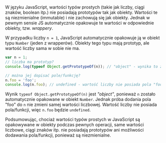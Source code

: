 W języku JavaScript, wartości typów prostych (takie jak liczby, ciągi znaków, boolean itp.) nie posiadają prototypów tak jak obiekty. Wartości te są niezmienialne (immutable) i nie zachowują się jak obiekty. Jednak w pewnym sensie JS automatycznie opakowuje te wartości w odpowiednie obiekty, tzw. *wrappery*.

W przypadku liczby `n = 1`, JavaScript automatycznie opakowuje ją w obiekt typu `Number` (jeden z wrapperów). Obiekty tego typu mają prototyp, ale wartość liczby sama w sobie nie ma. 

```javascript
var n = 1;
// liczba ma prototyp?
console.log(typeof Object.getPrototypeOf(n)); // "object" - wynika to z obiektowego opakowania

// można jej dopisać pole/funkcję?
n.foo = 'foo';
console.log(n.foo); // undefined - wartość liczby nie posiada pola "foo"
```

Wynik `typeof Object.getPrototypeOf(n)` jest *"object"*, ponieważ `n` zostało automatycznie opakowane w obiekt `Number`. Jednak próba dodania pola "foo" do `n` nie zmieni samej wartości liczbowej. Wartość liczby nie posiada pola/funkcji, więc `n.foo` będzie `undefined`.

Podsumowując, chociaż wartości typów prostych w JavaScript są opakowywane w obiekty podczas pewnych operacji, same wartości liczbowe, ciągi znaków itp. nie posiadają prototypów ani możliwości dodawania pola/funkcji, ponieważ są niezmienialne.